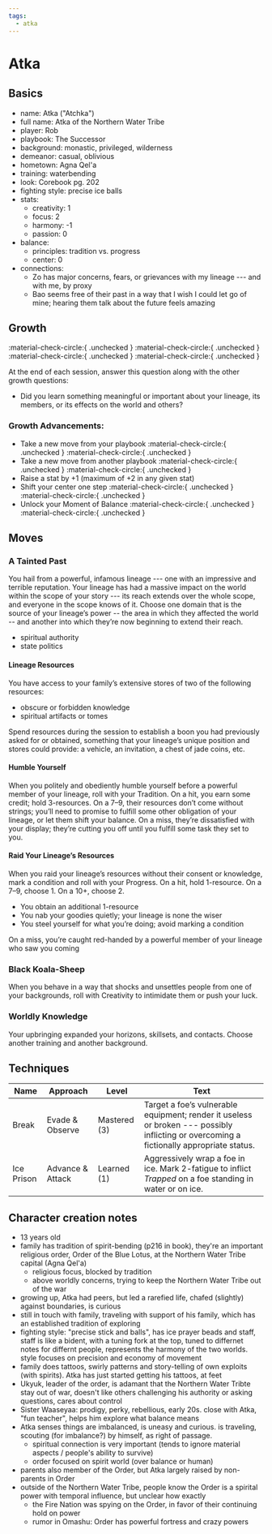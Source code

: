 ```yaml
---
tags:
  - atka
---
```

# Atka

## Basics

- name: Atka ("Atchka")
- full name: Atka of the Northern Water Tribe
- player: Rob
- playbook: The Successor
- background: monastic, privileged, wilderness
- demeanor: casual, oblivious
- hometown: Agna Qel'a
- training: waterbending
- look: Corebook pg. 202
- fighting style: precise ice balls
- stats:
    - creativity: 1
    - focus: 2
    - harmony: -1
    - passion: 0
- balance:
    - principles: tradition vs. progress
    - center: 0
- connections:
    - Zo has major concerns, fears, or grievances with my lineage --- and with me, by proxy
    - Bao seems free of their past in a way that I wish I could let go of mine; hearing them talk about the future feels amazing

## Growth 

<!--- to change these to "filled in", marking that you've hit the growth, remove the `{ .unchecked }` bit at the end -->

:material-check-circle:{ .unchecked } :material-check-circle:{ .unchecked } :material-check-circle:{ .unchecked } :material-check-circle:{ .unchecked }

At the end of each session, answer this question along with the other growth questions:

- Did you learn something meaningful or important about your lineage, its members, or its effects on the world and others?

### Growth Advancements:

<!--- to change these to "filled in", remove the `{ .unchecked }` bit at the end -->
- Take a new move from your playbook :material-check-circle:{ .unchecked } :material-check-circle:{ .unchecked }
- Take a new move from another playbook :material-check-circle:{ .unchecked } :material-check-circle:{ .unchecked }
- Raise a stat by +1 (maximum of +2 in any given stat)
- Shift your center one step :material-check-circle:{ .unchecked } :material-check-circle:{ .unchecked }
- Unlock your Moment of Balance :material-check-circle:{ .unchecked } :material-check-circle:{ .unchecked }

## Moves

### A Tainted Past

You hail from a powerful, infamous lineage --- one with an impressive and terrible reputation. Your lineage has had a massive impact on the world within the scope of your story --- its reach extends over the whole scope, and everyone in the scope knows of it. Choose one domain that is the source of your lineage’s power -- the area in which they affected the world -- and another into which they’re now beginning to extend their reach.

- spiritual authority
- state politics

#### Lineage Resources
You have access to your family’s extensive stores of two of the following resources:

- obscure or forbidden knowledge
- spiritual artifacts or tomes

Spend resources during the session to establish a boon you had previously asked for or obtained, something that your lineage’s unique position and stores could provide: a vehicle, an invitation, a chest of jade coins, etc.

#### Humble Yourself

When you politely and obediently humble yourself before a powerful member of your lineage, roll with your Tradition. On a hit, you earn some credit; hold 3-resources. On a 7–9, their resources don’t come without strings; you’ll need to promise to fulfill some other obligation of your lineage, or let them shift your balance. On a miss, they’re dissatisfied with your display; they’re cutting you off until you fulfill some task they set to you.

#### Raid Your Lineage’s Resources
When you raid your lineage’s resources without their consent or knowledge, mark a condition and roll with your Progress. On a hit, hold 1-resource. On a 7–9, choose 1. On a 10+, choose 2.

- You obtain an additional 1-resource
- You nab your goodies quietly; your lineage is none the wiser
- You steel yourself for what you’re doing; avoid marking a condition

On a miss, you’re caught red-handed by a powerful member of your lineage who saw you coming

### Black Koala-Sheep

When you behave in a way that shocks and unsettles people from one of your backgrounds, roll with Creativity to intimidate them or push your luck.

### Worldly Knowledge

Your upbringing expanded your horizons, skillsets, and contacts. Choose another training and another background.

## Techniques

| Name       | Approach         | Level        | Text                                                                                                                                     |
|------------|------------------|--------------|------------------------------------------------------------------------------------------------------------------------------------------|
| Break      | Evade & Observe  | Mastered (3) | Target a foe’s vulnerable equipment; render it useless or broken --- possibly inflicting or overcoming a fictionally appropriate status. |
| Ice Prison | Advance & Attack | Learned (1)  | Aggressively wrap a foe in ice. Mark 2-fatigue to inflict *Trapped* on a foe standing in water or on ice. |

## Character creation notes

- 13 years old
- family has tradition of spirit-bending (p216 in book), they're an important religious order, Order of the Blue Lotus, at the Northern Water Tribe capital (Agna Qel'a)
    - religious focus, blocked by tradition
    - above worldly concerns, trying to keep the Northern Water Tribe out of the war
- growing up, Atka had peers, but led a rarefied life, chafed (slightly) against boundaries, is curious
- still in touch with family, traveling with support of his family, which has an established tradition of exploring
- fighting style: "precise stick and balls", has ice prayer beads and staff, staff is like a bident, with a tuning fork at the top, tuned to differnet notes for differnt people, represents the harmony of the two worlds. style focuses on precision and economy of movement
- family does tattoos, swirly patterns and story-telling of own exploits (with spirits). Atka has just started getting his tattoos, at feet
- Ukyuk, leader of the order, is adamant that the Northern Water Tribte stay out of war, doesn't like others challenging his authority or asking questions, cares about control
- Sister Waaseyaa: prodigy, perky, rebellious, early 20s. close with Atka, "fun teacher", helps him explore what balance means
- Atka senses things are imbalanced, is uneasy and curious. is traveling, scouting (for imbalance?) by himself, as right of passage.
    - spiritual connection is very important (tends to ignore material aspects / people's ability to survive)
    - order focused on spirit world (over balance or human)
- parents also member of the Order, but Atka largely raised by non-parents in Order
- outside of the Northern Water Tribe, people know the Order is a spirital power with temporal influence, but unclear how exactly
    - the Fire Nation was spying on the Order, in favor of their continuing hold on power
    - rumor in Omashu: Order has powerful fortress and crazy powers
